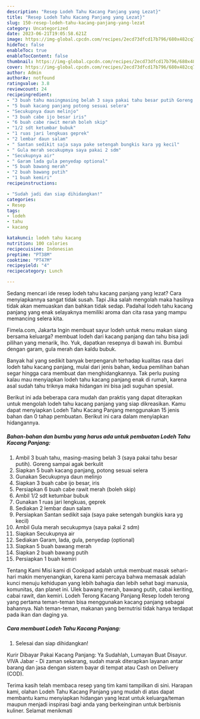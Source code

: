 ```yaml
---
description: "Resep Lodeh Tahu Kacang Panjang yang Lezat}"
title: "Resep Lodeh Tahu Kacang Panjang yang Lezat}"
slug: 150-resep-lodeh-tahu-kacang-panjang-yang-lezat
category: Uncategorized
date: 2023-06-21T19:05:58.621Z
image: https://img-global.cpcdn.com/recipes/2ecd73dfcd17b796/680x482cq70/lodeh-tahu-kacang-panjang-foto-resep-utama.jpg
hideToc: false
enableToc: true
enableTocContent: false
thumbnail: https://img-global.cpcdn.com/recipes/2ecd73dfcd17b796/680x482cq70/lodeh-tahu-kacang-panjang-foto-resep-utama.jpg
cover: https://img-global.cpcdn.com/recipes/2ecd73dfcd17b796/680x482cq70/lodeh-tahu-kacang-panjang-foto-resep-utama.jpg
author: Admin
authorAv: notfound
ratingvalue: 3.8
reviewcount: 24
recipeingredient:
- "3 buah tahu masingmasing belah 3 saya pakai tahu besar putih Goreng sampai agak berkulit"
- "5 buah kacang panjang potong sesuai selera"
- "Secukupnya daun melinjo"
- "3 buah cabe ijo besar iris"
- "6 buah cabe rawit merah boleh skip"
- "1/2 sdt ketumbar bubuk"
- "1 ruas jari lengkuas geprek"
- "2 lembar daun salam"
- " Santan sedikit saja saya pake setengah bungkis kara yg kecil"
- " Gula merah secukupmya saya pakai 2 sdm"
- "Secukupnya air"
- " Garam lada gula penyedap optional"
- "5 buah bawang merah"
- "2 buah bawang putih"
- "1 buah kemiri"
recipeinstructions:

- "Sudah jadi dan siap dihidangkan!"
categories:
- Resep
tags:
- lodeh
- tahu
- kacang

katakunci: lodeh tahu kacang 
nutrition: 100 calories
recipecuisine: Indonesian
preptime: "PT38M"
cooktime: "PT47M"
recipeyield: "4"
recipecategory: Lunch

---
```



Sedang mencari ide resep lodeh tahu kacang panjang yang lezat? Cara menyiapkannya sangat tidak susah. Tapi Jika salah mengolah maka hasilnya tidak akan memuaskan dan bahkan tidak sedap. Padahal lodeh tahu kacang panjang yang enak selayaknya memiliki aroma dan cita rasa yang mampu memancing selera kita.


Fimela.com, Jakarta Ingin membuat sayur lodeh untuk menu makan siang bersama keluarga? membuat lodeh dari kacang panjang dan tahu bisa jadi pilihan yang menarik, lho. Yuk, dapatkan resepnya di bawah ini. Bumbui dengan garam, gula merah dan kaldu bubuk.

Banyak hal yang sedikit banyak berpengaruh terhadap kualitas rasa dari lodeh tahu kacang panjang, mulai dari jenis bahan, kedua pemilihan bahan segar hingga cara membuat dan menghidangkannya. Tak perlu pusing kalau mau menyiapkan lodeh tahu kacang panjang enak di rumah, karena asal sudah tahu triknya maka hidangan ini bisa jadi suguhan spesial.


Berikut ini ada beberapa cara mudah dan praktis yang dapat diterapkan untuk mengolah lodeh tahu kacang panjang yang siap dikreasikan. Kamu dapat menyiapkan Lodeh Tahu Kacang Panjang menggunakan 15 jenis bahan dan 0 tahap pembuatan. Berikut ini cara dalam menyiapkan hidangannya.

<!--inarticleads1-->

##### Bahan-bahan dan bumbu yang harus ada untuk pembuatan Lodeh Tahu Kacang Panjang:

1. Ambil 3 buah tahu, masing-masing belah 3 (saya pakai tahu besar putih). Goreng sampai agak berkulit
1. Siapkan 5 buah kacang panjang, potong sesuai selera
1. Gunakan Secukupnya daun melinjo
1. Siapkan 3 buah cabe ijo besar, iris
1. Persiapkan 6 buah cabe rawit merah (boleh skip)
1. Ambil 1/2 sdt ketumbar bubuk
1. Gunakan 1 ruas jari lengkuas, geprek
1. Sediakan 2 lembar daun salam
1. Persiapkan  Santan sedikit saja (saya pake setengah bungkis kara yg kecil)
1. Ambil  Gula merah secukupmya (saya pakai 2 sdm)
1. Siapkan Secukupnya air
1. Sediakan  Garam, lada, gula, penyedap (optional)
1. Siapkan 5 buah bawang merah
1. Siapkan 2 buah bawang putih
1. Persiapkan 1 buah kemiri


Tentang Kami Misi kami di Cookpad adalah untuk membuat masak sehari-hari makin menyenangkan, karena kami percaya bahwa memasak adalah kunci menuju kehidupan yang lebih bahagia dan lebih sehat bagi manusia, komunitas, dan planet ini. Ulek bawang merah, bawang putih, cabai keriting, cabai rawit, dan kemiri. Lodeh Terong Kacang Panjang Resep lodeh terong yang pertama teman-teman bisa menggunakan kacang panjang sebagai bahannya. Nah teman-teman, makanan yang bernutrisi tidak hanya terdapat pada ikan dan daging ya. 

<!--inarticleads2-->

##### Cara membuat Lodeh Tahu Kacang Panjang:


1. Selesai dan siap dihidangkan!

Kurir Dibayar Pakai Kacang Panjang: Ya Sudahlah, Lumayan Buat Disayur. VIVA Jabar - Di zaman sekarang, sudah marak diterapkan layanan antar barang dan jasa dengan sistem bayar di tempat atau Cash on Delivery (COD). 

Terima kasih telah membaca resep yang tim kami tampilkan di sini. Harapan kami, olahan Lodeh Tahu Kacang Panjang yang mudah di atas dapat membantu kamu menyiapkan hidangan yang lezat untuk keluarga/teman maupun menjadi inspirasi bagi anda yang berkeinginan untuk berbisnis kuliner. Selamat menikmati
